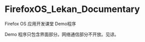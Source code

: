FirefoxOS_Lekan_Documentary
===========================

Firefox OS 应用开发课堂 Demo程序


Demo 程序只包含界面部分。网络通信部分不开放。见谅。
